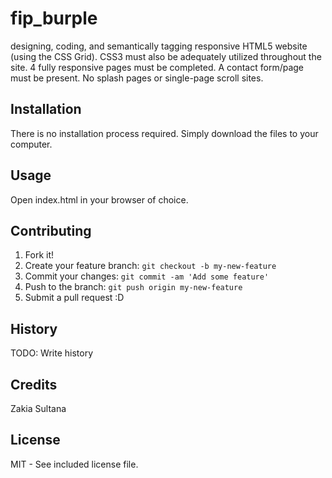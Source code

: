 # fip_burple
 designing, coding, and semantically tagging responsive HTML5 website (using the CSS Grid). CSS3 must also be adequately utilized throughout the site. 4 fully responsive pages must be completed. A contact form/page must be present. No splash pages or single-page scroll sites. 

## Installation
There is no installation process required. Simply download the files to your computer.

## Usage
Open index.html in your browser of choice.

## Contributing
1. Fork it!
2. Create your feature branch: `git checkout -b my-new-feature`
3. Commit your changes: `git commit -am 'Add some feature'`
4. Push to the branch: `git push origin my-new-feature`
5. Submit a pull request :D

## History
TODO: Write history

## Credits
Zakia Sultana

## License
MIT - See included license file.